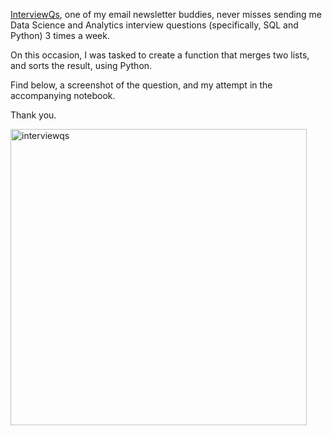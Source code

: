 [InterviewQs](https://www.interviewqs.com/), one of my email newsletter buddies, never misses sending me Data Science and Analytics interview questions (specifically, SQL and Python) 3 times a week.

On this occasion, I was tasked to create a function that merges two lists, and sorts the result, using Python.

Find below, a screenshot of the question, and my attempt in the accompanying notebook.

Thank you.



<img width="474" alt="interviewqs" src="https://user-images.githubusercontent.com/86304211/200055645-e71cc7fa-bcb2-4a80-b01e-b73d503117c1.PNG">

